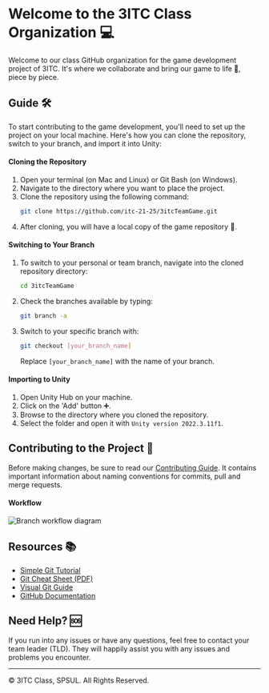 # Welcome to the 3ITC Class Organization 💻
Welcome to our class GitHub organization for the game development project of 3ITC. It's where we collaborate and bring our game to life 🚀, piece by piece.

## Guide 🛠️
To start contributing to the game development, you'll need to set up the project on your local machine. Here's how you can clone the repository, switch to your branch, and import it into Unity:

#### Cloning the Repository
1. Open your terminal (on Mac and Linux) or Git Bash (on Windows).
2. Navigate to the directory where you want to place the project.
3. Clone the repository using the following command:
   ```bash
   git clone https://github.com/itc-21-25/3itcTeamGame.git
   ```
4. After cloning, you will have a local copy of the game repository 📁.

#### Switching to Your Branch
1. To switch to your personal or team branch, navigate into the cloned repository directory:
   ```bash
   cd 3itcTeamGame
   ```
2. Check the branches available by typing:
   ```bash
   git branch -a
   ```
3. Switch to your specific branch with:
   ```bash
   git checkout [your_branch_name]
   ```
   Replace `[your_branch_name]` with the name of your branch.

#### Importing to Unity
1. Open Unity Hub on your machine.
2. Click on the 'Add' button ➕.
3. Browse to the directory where you cloned the repository.
4. Select the folder and open it with `Unity version 2022.3.11f1`.

## Contributing to the Project 🤝
Before making changes, be sure to read our [Contributing Guide](https://github.com/itc-21-25/3itcTeamGame?tab=readme-ov-file#contributing). It contains important information about naming conventions for commits, pull and merge requests.

#### Workflow
![Branch workflow diagram](https://github.com/itc-21-25/.github-private/blob/main/profile/files/workflow.png?raw=true)

## Resources 📚
- [Simple Git Tutorial](https://up1.github.io/git-guide/index.html)
- [Git Cheat Sheet (PDF)](https://about.gitlab.com/images/press/git-cheat-sheet.pdf)
- [Visual Git Guide](https://marklodato.github.io/visual-git-guide/index-en.html)
- [GitHub Documentation](https://docs.github.com/en)

## Need Help? 🆘
If you run into any issues or have any questions, feel free to contact your team leader (TLD). They will happily assist you with any issues and problems you encounter.

---

© 3ITC Class, SPSUL. All Rights Reserved.
